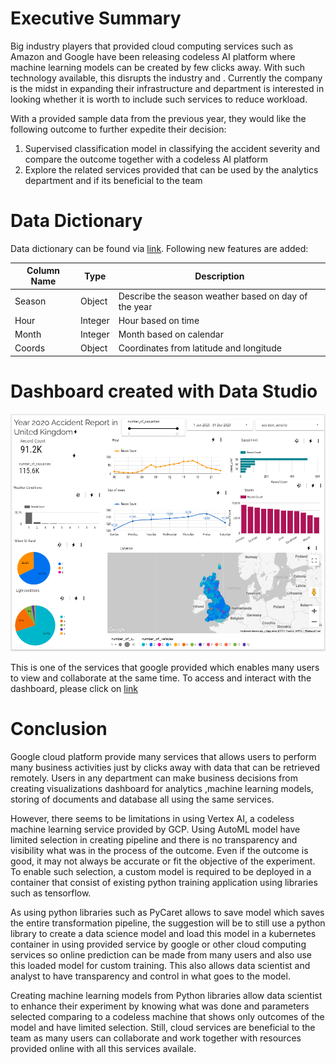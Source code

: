 # Executive Summary

Big industry players that provided cloud computing services such as Amazon and Google have been releasing codeless AI platform where machine learning models can be created by few clicks away. With such technology available, this disrupts the industry and . Currently the company is the midst in expanding their infrastructure and department is interested in looking whether it is worth to include such services to reduce workload.

With a provided sample data from the previous year, they would like the following outcome to further expedite their decision:
1.   Supervised classification model in classifying the accident severity and compare the outcome together with a codeless AI platform 
2.   Explore the related services provided that can be used by the analytics department and if its beneficial to the team

# Data Dictionary

Data dictionary can be found via [link](https://github.com/rahyu92/data-science-project/blob/main/capstone/data/road-safety-lookups.csv).
Following new features are added:

Column Name| Type| Description|
--|--|--|
Season| Object| Describe the season weather based on day of the year|
Hour| Integer | Hour based on time|
Month| Integer | Month based on calendar|
Coords | Object| Coordinates from latitude and longitude|

# Dashboard created with Data Studio

![alt text](https://github.com/rahyu92/data-science-project/blob/main/capstone/code/dashboard_image.PNG)

This is one of the services that google provided which enables many users to view and collaborate at the same time.
To access and interact with the dashboard, please click on  [link](https://datastudio.google.com/reporting/7ad8ff1d-6f16-401f-ad59-c178c760a0d0)
# Conclusion

Google cloud platform provide many services that allows users to perform many business activities just by clicks away with data that can be retrieved remotely. Users in any department can make business decisions from creating visualizations dashboard for analytics ,machine learning models, storing of documents and database all using the same services.

However, there seems to be limitations in using Vertex AI, a codeless machine learning service provided by GCP. Using AutoML model have limited selection in creating pipeline and there is no transparency and visibility what was in the process of the outcome. Even if the outcome is good, it may not always be accurate or fit the objective of the experiment. To enable such selection, a custom model is required to be deployed in a container that consist of existing python training application using libraries such as tensorflow.

As using python libraries such as PyCaret allows to save model which saves the entire transformation pipeline, the suggestion will be to still use a python library to create a data science model and  load this model in a kubernetes container in using provided service by google or other cloud computing services so online prediction can be made from many users and also use this loaded model for custom training. This also allows data scientist and analyst to have transparency and control in what goes to the model.

Creating machine learning models from Python libraries allow data scientist to enhance their experiment by knowing what was done and parameters selected comparing to a codeless machine that shows only outcomes of the model and have limited selection. Still, cloud services are beneficial to the team as many users can collaborate and work together with resources provided online with all this services availale.


